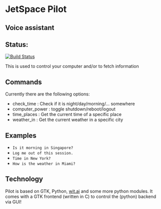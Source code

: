 # JetSpace Pilot
## Voice assistant

## Status:
[![Build Status](https://travis-ci.org/jetspace/Pilot.svg?branch=master)](https://travis-ci.org/jetspace/Pilot)

This is used to control your computer and/or to fetch information

## Commands

Currently there are the following options:
  * check_time : Check if it is night/day/morning/... somewhere 
  * computer_power : toggle shutdown/reboot/logout
  * time_places : Get the current time of a specific place
  * weather_in : Get the current weather in a specific city
  
## Examples

 * `Is it morning in Singapore?`
 * `Log me out of this session.`
 * `Time in New York?`
 * `How is the weather in Miami?`
 
## Technology

Pilot is based on GTK, Python, [wit.ai](http://wit.ai) and some more python modules.
It comes with a GTK frontend (written in C) to control the (python) backend via GUI!
